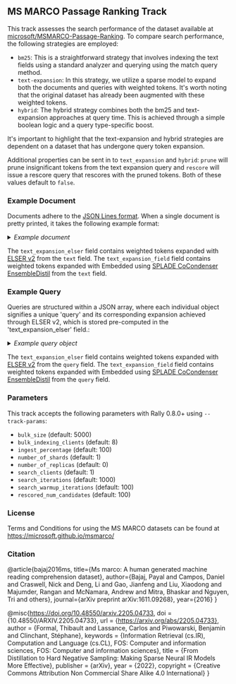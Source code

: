 ## MS MARCO Passage Ranking Track

This track assesses the search performance of the dataset available at [microsoft/MSMARCO-Passage-Ranking](https://github.com/microsoft/MSMARCO-Passage-Ranking).
To compare search performance, the following strategies are employed:
* `bm25`: This is a straightforward strategy that involves indexing the text fields using a standard analyzer and querying using the match query method.
* `text-expansion`: In this strategy, we utilize a sparse model to expand both the documents and queries with weighted tokens. It's worth noting that the original dataset has already been augmented with these weighted tokens.
* `hybrid`: The hybrid strategy combines both the bm25 and text-expansion approaches at query time. This is achieved through a simple boolean logic and a query type-specific boost.

It's important to highlight that the text-expansion and hybrid strategies are dependent on a dataset that has undergone query token expansion.

Additional properties can be sent in to `text_expansion` and `hybrid`: `prune` will prune insignificant tokens from the text expansion query and `rescore` will issue a rescore query that rescores with the pruned tokens. Both of these values default to `false`.

### Example Document

Documents adhere to the [JSON Lines format](https://jsonlines.org/).
When a single document is pretty printed, it takes the following example format:

<details>
  <summary><i>Example document</i></summary>

```json
{
  "id": "0",
  "text": " The presence of communication amid scientific minds was equally important to the success of the Manhattan Project as scientific intellect was. The only cloud hanging over the impressive achievement of the atomic researchers and engineers is what their success truly meant; hundreds of thousands of innocent lives obliterated.",
  "text_expansion_elser": {
    "1012": 0.0532,
    "2001": 0.4969,
    "2004": 0.0698,
    "2020": 0.1003,
    "2036": 0.002,
    "2058": 0.504,
    "2069": 0.772,
    "2076": 0.0279,
    "2111": 0.3005,
    "2116": 0.4992,
    "2162": 0.3354,
    "2166": 0.5433,
    "2245": 0.1569,
    "2259": 0.1686,
    "2331": 0.3996,
    "2351": 0.3937,
    "2390": 0.0994,
    "2426": 0.781,
    "2439": 0.0421,
    "2454": 0.3381,
    "2470": 0.5382,
    "2492": 0.0514,
    "2510": 0.0542,
    "2529": 0.1986,
    "2535": 0.3113,
    "2557": 0.3262,
    "2561": 0.241,
    "2565": 0.1594,
    "2568": 1.003,
    "2590": 1.2239,
    "2622": 1.0881,
    "2653": 0.2192,
    "2671": 0.7729,
    "2682": 0.193,
    "2730": 0.4074,
    "2831": 0.0815,
    "2934": 0.0107,
    "2964": 0.0184,
    "2968": 0.0958,
    "2974": 0.3976,
    "3003": 0.1792,
    "3067": 0.3312,
    "3112": 1.2943,
    "3144": 0.8366,
    "3169": 0.2145,
    "3214": 0.4048,
    "3221": 0.3142,
    "3241": 0.2569,
    "3260": 0.5591,
    "3268": 0.7352,
    "3271": 0.0994,
    "3274": 0.1954,
    "3278": 0.4488,
    "3294": 0.1636,
    "3330": 0.5762,
    "3350": 0.0569,
    "3354": 0.5979,
    "3377": 0.5128,
    "3386": 0.1299,
    "3399": 0.0078,
    "3462": 0.067,
    "3466": 0.412,
    "3521": 0.1644,
    "3570": 0.116,
    "3574": 0.2386,
    "3578": 0.2394,
    "3595": 0.5439,
    "3667": 0.0039,
    "3712": 0.1776,
    "3716": 0.4197,
    "3739": 1.15,
    "3742": 0.0165,
    "3754": 0.3381,
    "3758": 0.4986,
    "3768": 0.234,
    "3800": 0.4094,
    "3834": 0.397,
    "3874": 0.0967,
    "3908": 0.1962,
    "3947": 0.227,
    "3987": 0.0643,
    "3992": 0.6553,
    "4045": 1.0848,
    "4072": 0.1544,
    "4073": 0.1212,
    "4105": 0.7038,
    "4142": 0.0941,
    "4167": 0.6044,
    "4187": 0.2652,
    "4230": 0.1652,
    "4249": 0.1038,
    "4255": 0.0421,
    "4265": 0.0346,
    "4301": 0.6719,
    "4378": 0.3005,
    "4382": 0.1719,
    "4454": 0.9116,
    "4471": 0.8551,
    "4483": 0.0551,
    "4512": 0.2082,
    "4517": 1.1936,
    "4613": 0.3013,
    "4795": 0.001,
    "4806": 1.1799,
    "4807": 1.5196,
    "4945": 0.307,
    "5056": 0.0716,
    "5081": 0.4855,
    "5082": 0.2278,
    "5112": 0.4927,
    "5177": 0.5751,
    "5190": 0.762,
    "5192": 0.193,
    "5195": 0.4305,
    "5197": 0.4002,
    "5263": 0.086,
    "5584": 0.3917,
    "5606": 0.7192,
    "5621": 0.3213,
    "5689": 1.1906,
    "5694": 0.1978,
    "5792": 0.0174,
    "5817": 0.0569,
    "5892": 0.2569,
    "5894": 0.2727,
    "5920": 0.2478,
    "5921": 0.5762,
    "5951": 0.3041,
    "5968": 0.9762,
    "6035": 0.3957,
    "6112": 1.6164,
    "6145": 0.4879,
    "6150": 0.4531,
    "6178": 0.0551,
    "6179": 0.0761,
    "6215": 0.5893,
    "6338": 0.294,
    "6344": 1.2325,
    "6378": 0.4184,
    "6394": 0.5461,
    "6396": 0.3192,
    "6429": 0.4795,
    "6438": 0.6902,
    "6454": 0.0542,
    "6529": 0.4927,
    "6580": 0.0542,
    "6614": 0.0298,
    "6691": 0.3326,
    "6726": 0.2294,
    "6731": 0.5668,
    "6755": 0.0327,
    "6827": 0.4425,
    "6831": 0.4413,
    "6842": 0.0985,
    "6865": 0.723,
    "6950": 0.4758,
    "7036": 1.3646,
    "7128": 1.7132,
    "7155": 0.7144,
    "7224": 0.474,
    "7344": 0.027,
    "7551": 0.4229,
    "7691": 0.354,
    "7738": 0.1073,
    "7784": 0.3374,
    "7789": 0.7845,
    "7857": 0.0049,
    "7968": 0.0126,
    "8012": 0.0615,
    "8027": 0.1922,
    "8044": 1.1989,
    "8052": 1.0313,
    "8053": 0.4951,
    "8249": 0.1047,
    "8274": 0.5302,
    "8495": 0.2933,
    "8573": 0.8392,
    "8643": 0.3381,
    "8664": 0.639,
    "8817": 0.5238,
    "8995": 0.3904,
    "9250": 0.227,
    "9272": 0.1073,
    "9273": 1.0059,
    "9274": 0.3227,
    "9414": 0.0788,
    "9593": 1.0789,
    "9666": 0.44,
    "9714": 0.4867,
    "9881": 0.0788,
    "9915": 0.3354,
    "10013": 0.4587,
    "10106": 0.7258,
    "10232": 0.4074,
    "10398": 0.2947,
    "10585": 0.0155,
    "10639": 0.4801,
    "10753": 0.5563,
    "10811": 0.1825,
    "11067": 0.1187,
    "11094": 0.8298,
    "11343": 0.1221,
    "11834": 0.4068,
    "11957": 0.2719,
    "11981": 0.2904,
    "12064": 0.0203,
    "12168": 0.043,
    "12656": 0.0049,
    "13298": 0.0477,
    "13353": 0.0734,
    "13463": 1.4085,
    "13702": 0.354,
    "13787": 0.7519,
    "14247": 0.5244,
    "14332": 0.4939,
    "14354": 0.0486,
    "14446": 0.026,
    "14518": 0.2509,
    "14582": 0.1012,
    "14836": 0.501,
    "15237": 0.171,
    "15240": 0.0251,
    "15304": 0.1652,
    "15313": 0.2255,
    "15360": 0.2263,
    "15699": 0.077,
    "15909": 0.067,
    "16332": 0.0486,
    "16349": 0.4758,
    "17128": 0.1376,
    "17171": 0.8829,
    "17571": 0.0364,
    "17610": 0.2239,
    "17669": 0.4235,
    "17690": 0.0346,
    "20168": 0.4184,
    "20223": 0.615,
    "22779": 1.2528,
    "23516": 0.2161,
    "24706": 0.2808,
    "24823": 1.1549,
    "25501": 0.197,
    "25699": 0.1946,
    "26757": 0.0184,
    "26761": 0.3113,
    "27304": 0.2137,
    "27885": 0.9349
  },
  "text_expansion_splade": {
    "1012": 0.3631187677383423,
    "1996": 0.10386212915182114,
    "2001": 0.6482197642326355,
    "2018": 0.26300138235092163,
    "2020": 0.29727572202682495,
    "2036": 0.047292523086071014,
    "2037": 0.022334402427077293,
    "2056": 0.1187933161854744,
    "2058": 0.7198290824890137,
    "2069": 0.7356694340705872,
    "2111": 0.1949157863855362,
    "2116": 0.5763568878173828,
    "2138": 0.5245229005813599,
    "2162": 0.022828133776783943,
    "2166": 0.4356202185153961,
    "2245": 0.6946561932563782,
    "2253": 0.0927567183971405,
    "2259": 0.9687072038650513,
    "2306": 0.17516079545021057,
    "2307": 0.09703954309225082,
    "2318": 0.18717986345291138,
    "2331": 0.43182945251464844,
    "2351": 0.055112287402153015,
    "2359": 0.0021027815528213978,
    "2390": 0.13972416520118713,
    "2419": 0.10198730230331421,
    "2426": 0.867919921875,
    "2428": 0.2679789364337921,
    "2466": 0.09735031425952911,
    "2470": 0.5125362873077393,
    "2535": 0.2829703092575073,
    "2554": 0.05223208665847778,
    "2557": 0.324849396944046,
    "2568": 1.125809669494629,
    "2590": 0.9075665473937988,
    "2622": 1.6490538120269775,
    "2671": 0.45066821575164795,
    "2739": 0.0042104171589016914,
    "2765": 0.02844362147152424,
    "2812": 0.41171392798423767,
    "2817": 0.09246815741062164,
    "2837": 0.05304008349776268,
    "2913": 0.052729036659002304,
    "2920": 0.0004190743784420192,
    "3003": 0.32047703862190247,
    "3092": 0.2290302962064743,
    "3112": 1.3542659282684326,
    "3125": 0.2881143391132355,
    "3144": 1.1722984313964844,
    "3214": 0.44847381114959717,
    "3241": 0.7367000579833984,
    "3249": 0.22390367090702057,
    "3260": 0.005878155585378408,
    "3268": 0.48173144459724426,
    "3271": 0.7639228701591492,
    "3278": 0.3204863369464874,
    "3280": 0.42589884996414185,
    "3330": 0.8624790906906128,
    "3463": 0.03765460103750229,
    "3478": 0.5670281648635864,
    "3716": 0.002337549114599824,
    "3739": 1.5856860876083374,
    "3768": 0.14177672564983368,
    "3800": 0.22762496769428253,
    "3908": 0.6601752042770386,
    "3934": 1.0603137016296387,
    "3992": 0.9148210287094116,
    "4028": 0.3479207456111908,
    "4045": 1.4387931823730469,
    "4072": 0.035774633288383484,
    "4146": 0.04391007870435715,
    "4254": 0.7179223895072937,
    "4301": 0.4919990599155426,
    "4382": 0.043692447245121,
    "4454": 1.1404461860656738,
    "4471": 0.4757223427295685,
    "4504": 0.22777049243450165,
    "4517": 0.7626373767852783,
    "4598": 0.5973050594329834,
    "4806": 1.4541637897491455,
    "4807": 1.6540457010269165,
    "4847": 0.0899198055267334,
    "4928": 0.005014462396502495,
    "4988": 0.1590251922607422,
    "5081": 0.2989031970500946,
    "5113": 0.12192646414041519,
    "5177": 0.11911000311374664,
    "5190": 0.274760365486145,
    "5197": 1.2774497270584106,
    "5201": 0.42462146282196045,
    "5234": 0.3017968237400055,
    "5456": 0.18773683905601501,
    "5621": 0.8214423656463623,
    "5689": 1.2033592462539673,
    "5792": 0.07180116325616837,
    "5817": 0.06378868222236633,
    "5823": 0.029040874913334846,
    "5875": 0.20899030566215515,
    "5920": 0.03591103106737137,
    "5921": 0.949133038520813,
    "5951": 0.1824076920747757,
    "5968": 0.9050946831703186,
    "6033": 0.0034226696006953716,
    "6112": 1.2841026782989502,
    "6145": 0.6295260190963745,
    "6215": 0.0640154704451561,
    "6344": 1.0698997974395752,
    "6396": 0.11138009279966354,
    "6429": 0.2049790322780609,
    "6438": 0.017457427456974983,
    "6529": 0.6316996216773987,
    "6627": 0.12303610891103745,
    "6691": 0.01563728041946888,
    "6731": 0.09058317542076111,
    "6801": 0.23981697857379913,
    "6865": 0.4851866662502289,
    "6950": 0.6207808256149292,
    "7036": 1.8336427211761475,
    "7128": 2.3282833099365234,
    "7155": 0.8153350949287415,
    "7461": 0.026216521859169006,
    "7551": 0.6143031120300293,
    "7596": 0.1737474799156189,
    "7691": 0.3292960822582245,
    "7784": 0.3373029828071594,
    "7789": 1.1497657299041748,
    "7848": 0.19267450273036957,
    "7857": 0.14235664904117584,
    "8044": 1.107617735862732,
    "8052": 0.9456089735031128,
    "8053": 0.488263875246048,
    "8553": 0.10458123683929443,
    "8573": 0.19699245691299438,
    "8664": 0.20899634063243866,
    "8817": 0.44853806495666504,
    "8826": 0.2641114592552185,
    "9250": 0.7495864033699036,
    "9273": 1.368172287940979,
    "9593": 1.4299263954162598,
    "9727": 0.0375167541205883,
    "10013": 0.1794661432504654,
    "10106": 0.9806074500083923,
    "10617": 0.055851664394140244,
    "10639": 0.20029209554195404,
    "10753": 0.4513668417930603,
    "11657": 0.33716171979904175,
    "12108": 0.5875276327133179,
    "13128": 0.3405190408229828,
    "13463": 1.9018585681915283,
    "13702": 0.2059791535139084,
    "13787": 0.8281938433647156,
    "14152": 0.23866963386535645,
    "14332": 0.4160661995410919,
    "15237": 0.11889691650867462,
    "15313": 0.17253799736499786,
    "15359": 0.005433463957160711,
    "15699": 0.0891980454325676,
    "16724": 0.38965851068496704,
    "17171": 0.7403897643089294,
    "17571": 0.2497434914112091,
    "17669": 0.044961147010326385,
    "20168": 0.326712042093277,
    "20805": 0.04431282728910446,
    "20972": 0.25430595874786377,
    "22134": 0.021065181121230125,
    "22229": 0.07197896391153336,
    "22779": 1.992691993713379,
    "24762": 0.02640775963664055,
    "24823": 1.7344380617141724,
    "25526": 0.09561435878276825,
    "25699": 0.07097204029560089,
    "26761": 0.2922402024269104,
    "27885": 0.8794988989830017
  }
}
```
</details>

The `text_expansion_elser` field contains weighted tokens expanded with [ELSER v2](https://www.elastic.co/guide/en/machine-learning/current/ml-nlp-elser.html#elser-v2) from the `text` field.
The `text_expansion_field` field contains weighted tokens expanded with Embedded using [SPLADE CoCondenser
EnsembleDistil](https://huggingface.co/naver/splade-cocondenser-ensembledistil) from the `text` field.

### Example Query

Queries are structured within a JSON array, where each individual object signifies a unique 'query' and its corresponding expansion achieved through ELSER v2, which is stored pre-computed in the 'text_expansion_elser' field.:

<details>
  <summary><i>Example query object</i></summary>

```json
{
  "id": "1185869",
  "query": ")what was the immediate impact of the success of the manhattan project?",
  "text_expansion_elser": {
    "1007": 0.0467,
    "2001": 0.7492,
    "2020": 0.0107,
    "2054": 0.1719,
    "2137": 0.1536,
    "2150": 0.343,
    "2162": 0.1264,
    "2220": 0.3013,
    "2234": 0.1064,
    "2458": 0.3609,
    "2537": 0.2433,
    "2590": 0.4951,
    "2622": 1.6016,
    "2765": 0.2524,
    "2810": 0.0815,
    "2933": 0.0905,
    "3066": 0.1882,
    "3112": 1.6759,
    "3144": 1.1732,
    "3169": 0.2121,
    "3171": 0.5579,
    "3202": 1.0016,
    "3260": 0.3163,
    "3278": 0.234,
    "3303": 0.435,
    "3354": 0.4463,
    "3377": 0.3547,
    "3381": 0.2247,
    "3386": 0.1898,
    "3462": 0.0029,
    "3466": 0.9516,
    "3578": 0.4807,
    "3740": 0.3751,
    "3758": 0.6694,
    "3845": 0.0788,
    "3874": 0.1536,
    "3890": 0.0346,
    "3925": 0.0421,
    "3947": 0.1029,
    "4105": 0.2247,
    "4158": 0.1108,
    "4187": 0.068,
    "4254": 1.4524,
    "4483": 0.6076,
    "4517": 0.9194,
    "4736": 0.1108,
    "4926": 0.0698,
    "4945": 0.4469,
    "5036": 0.2137,
    "5081": 0.3099,
    "5082": 0.1502,
    "5817": 0.241,
    "5951": 0.3374,
    "5968": 0.6883,
    "6035": 0.2263,
    "6186": 0.0402,
    "6215": 0.3206,
    "6234": 1.4936,
    "6256": 0.0058,
    "6344": 0.6223,
    "6378": 0.7315,
    "6396": 0.0523,
    "6580": 0.286,
    "7128": 2.0289,
    "7461": 0.6533,
    "7738": 0.0634,
    "7784": 0.3113,
    "8027": 0.4171,
    "8573": 1.1243,
    "9274": 0.2417,
    "9560": 0.234,
    "9727": 0.2823,
    "9915": 0.1536,
    "10530": 0.1519,
    "10796": 0.1776,
    "12393": 0.0523,
    "14200": 0.1994,
    "14463": 0.4698,
    "15237": 0.0458,
    "16551": 0.1809,
    "16696": 0.2852,
    "17060": 0.0058,
    "20223": 0.5393,
    "20506": 0.2874
  },
  "text_expansion_splade": {
    "1012": 0.05620688199996948,
    "2001": 0.8697123527526855,
    "2018": 0.20457512140274048,
    "2020": 0.33838802576065063,
    "2138": 0.5695716142654419,
    "2162": 0.23281005024909973,
    "2253": 0.13222749531269073,
    "2259": 1.0838828086853027,
    "2318": 0.29319196939468384,
    "2343": 0.1350715458393097,
    "2359": 0.17300662398338318,
    "2390": 0.197800874710083,
    "2419": 0.18021120131015778,
    "2466": 0.19263622164726257,
    "2590": 0.5410725474357605,
    "2622": 1.765165090560913,
    "2724": 0.5046749711036682,
    "2765": 0.6416297554969788,
    "3112": 1.6472687721252441,
    "3125": 0.32392439246177673,
    "3144": 1.4906034469604492,
    "3202": 0.1286369413137436,
    "3271": 0.6674743294715881,
    "3466": 1.0303399562835693,
    "3478": 0.6903711557388306,
    "3607": 0.017673052847385406,
    "3896": 0.601482093334198,
    "3934": 0.9560214877128601,
    "4028": 0.11801257729530334,
    "4254": 1.6604866981506348,
    "4504": 0.3938198387622833,
    "4517": 0.11678136140108109,
    "5081": 0.09045428782701492,
    "5201": 0.35325339436531067,
    "5234": 0.11604964733123779,
    "5823": 0.216314435005188,
    "5968": 0.7732505798339844,
    "6234": 1.5580408573150635,
    "6691": 0.03338003531098366,
    "7128": 2.529103994369507,
    "7461": 0.4140140414237976,
    "7521": 0.02865590713918209,
    "7551": 0.3331337869167328,
    "7596": 0.2527310848236084,
    "7738": 0.027308324351906776,
    "8372": 0.22642642259597778,
    "8573": 0.15812493860721588,
    "10530": 0.11040171980857849,
    "14670": 0.7605103254318237,
    "25755": 0.011098586022853851
  }
}
```
</details>

The `text_expansion_elser` field contains weighted tokens expanded with [ELSER v2](https://www.elastic.co/guide/en/machine-learning/current/ml-nlp-elser.html#elser-v2) from the `query` field.
The `text_expansion_field` field contains weighted tokens expanded with Embedded using [SPLADE CoCondenser
EnsembleDistil](https://huggingface.co/naver/splade-cocondenser-ensembledistil) from the `query` field.

### Parameters
This track accepts the following parameters with Rally 0.8.0+ using `--track-params`:

* `bulk_size` (default: 5000)
* `bulk_indexing_clients` (default: 8)
* `ingest_percentage` (default: 100)
* `number_of_shards` (default: 1)
* `number_of_replicas` (default: 0)
* `search_clients` (default: 1)
* `search_iterations` (default: 1000)
* `search_warmup_iterations` (default: 100)
* `rescored_num_candidates` (default: 100)

### License
Terms and Conditions for using the MS MARCO datasets can be found at https://microsoft.github.io/msmarco/

### Citation
@article{bajaj2016ms,
title={Ms marco: A human generated machine reading comprehension dataset},
author={Bajaj, Payal and Campos, Daniel and Craswell, Nick and Deng, Li and Gao, Jianfeng and Liu, Xiaodong and Majumder, Rangan and McNamara, Andrew and Mitra, Bhaskar and Nguyen, Tri and others},
journal={arXiv preprint arXiv:1611.09268},
year={2016}
}

@misc{https://doi.org/10.48550/arxiv.2205.04733,
doi = {10.48550/ARXIV.2205.04733},
url = {https://arxiv.org/abs/2205.04733},
author = {Formal, Thibault and Lassance, Carlos and Piwowarski, Benjamin and Clinchant, Stéphane},
keywords = {Information Retrieval (cs.IR), Computation and Language (cs.CL), FOS: Computer and information sciences, FOS: Computer and information sciences},
title = {From Distillation to Hard Negative Sampling: Making Sparse Neural IR Models More Effective},
publisher = {arXiv},
year = {2022},
copyright = {Creative Commons Attribution Non Commercial Share Alike 4.0 International}
}
